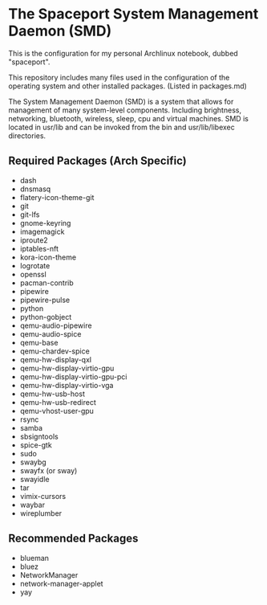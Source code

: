 # The Spaceport System Management Daemon (SMD)

This is the configuration for my personal Archlinux notebook, dubbed "spaceport".

This repository includes many files used in the configuration of the operating system and
other installed packages. (Listed in packages.md)

The System Management Daemon (SMD) is a system that allows for management of many system-level components.
Including brightness, networking, bluetooth, wireless, sleep, cpu and virtual machines.
SMD is located in usr/lib and can be invoked from the bin and usr/lib/libexec directories.

## Required Packages (Arch Specific)

- dash
- dnsmasq
- flatery-icon-theme-git
- git
- git-lfs
- gnome-keyring
- imagemagick
- iproute2
- iptables-nft
- kora-icon-theme
- logrotate
- openssl
- pacman-contrib
- pipewire
- pipewire-pulse
- python
- python-gobject
- qemu-audio-pipewire
- qemu-audio-spice
- qemu-base
- qemu-chardev-spice
- qemu-hw-display-qxl
- qemu-hw-display-virtio-gpu
- qemu-hw-display-virtio-gpu-pci
- qemu-hw-display-virtio-vga
- qemu-hw-usb-host
- qemu-hw-usb-redirect
- qemu-vhost-user-gpu
- rsync
- samba
- sbsigntools
- spice-gtk
- sudo
- swaybg
- swayfx (or sway)
- swayidle
- tar
- vimix-cursors
- waybar
- wireplumber

## Recommended Packages

- blueman
- bluez
- NetworkManager
- network-manager-applet
- yay
